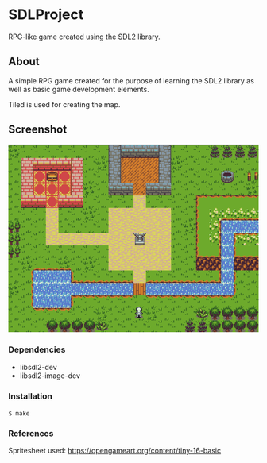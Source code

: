# SDLProject
RPG-like game created using the SDL2 library.

## About
A simple RPG game created for the purpose of learning the SDL2 library as well as basic game development elements.

Tiled is used for creating the map.

## Screenshot
![alt text](screenshots/demo.gif "demo")

### Dependencies
- libsdl2-dev
- libsdl2-image-dev

### Installation
~~~
$ make
~~~

### References
Spritesheet used: https://opengameart.org/content/tiny-16-basic

